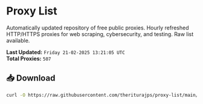 # Proxy List

Automatically updated repository of free public proxies. Hourly refreshed HTTP/HTTPS proxies for web scraping, cybersecurity, and testing. Raw list available.

**Last Updated:** `Friday 21-02-2025 13:21:05 UTC`  
**Total Proxies:** `507`

## 📥 Download
```bash
curl -O https://raw.githubusercontent.com/theriturajps/proxy-list/main/proxies.txt
